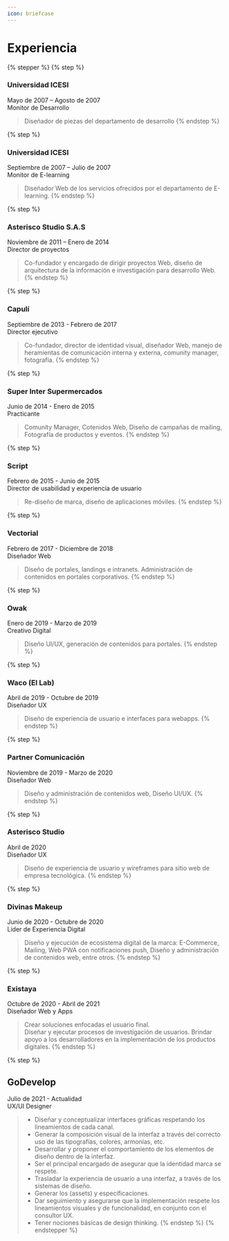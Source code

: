 ```yaml
---
icon: briefcase
---
```


# Experiencia

{% stepper %}
{% step %}
### Universidad ICESI

Mayo de 2007 – Agosto de 2007\
Monitor de Desarrollo

> Diseñador de piezas del departamento de desarrollo
{% endstep %}

{% step %}
### Universidad ICESI

Septiembre de 2007 – Julio de 2007\
Monitor de E-learning

> Diseñador Web de los servicios ofrecidos por el departamento de E-learning.
{% endstep %}

{% step %}
### Asterisco Studio S.A.S

Noviembre de 2011 – Enero de 2014\
Director de proyectos

> Co-fundador y encargado de dirigir proyectos Web, diseño de arquitectura de la información e investigación para desarrollo Web.
{% endstep %}

{% step %}
### Capulí

Septiembre de 2013 - Febrero de 2017\
Director ejecutivo

> Co-fundador, director de identidad visual, diseñador Web, manejo de heramientas de comunicación interna y externa, comunity manager, fotografía.
{% endstep %}

{% step %}
### Super Inter Supermercados

Junio de 2014 - Enero de 2015\
Practicante

> Comunity Manager, Cotenidos Web, Diseño de campañas de mailing, Fotografía de productos y eventos.
{% endstep %}

{% step %}
### Script

Febrero de 2015 - Junio de 2015\
Director de usabilidad y experiencia de usuario

> Re-diseño de marca, diseño de aplicaciones móviles.
{% endstep %}

{% step %}
### Vectorial

Febrero de 2017 - Diciembre de 2018\
Diseñador Web

> Diseño de portales, landings e intranets. Administración de contenidos en portales corporativos.
{% endstep %}

{% step %}
### Owak

Enero de 2019 - Marzo de 2019\
Creativo Digital

> Diseño UI/UX, generación de contenidos para portales.
{% endstep %}

{% step %}
### Waco (El Lab)

Abril de 2019 - Octubre de 2019\
Diseñador UX

> Diseño de experiencia de usuario e interfaces para webapps.
{% endstep %}

{% step %}
### Partner Comunicación

Noviembre de 2019 - Marzo de 2020\
Diseñador Web

> Diseño y administración de contenidos web, Diseño UI/UX.
{% endstep %}

{% step %}
### Asterisco Studio

Abril de 2020\
Diseñador UX

> Diseño de experiencia de usuario y wireframes para sitio web de empresa tecnológica.
{% endstep %}

{% step %}
### Divinas Makeup

Junio de 2020 - Octubre de 2020\
Lider de Experiencia Digital

> Diseño y ejecución de ecosistema digital de la marca: E-Commerce, Mailing, Web PWA con notificaciones push, Diseño y administración de contenidos web, entre otros.
{% endstep %}

{% step %}
### Existaya

Octubre de 2020 - Abril de 2021\
Diseñador Web y Apps

> Crear soluciones enfocadas el usuario final.\
> Diseñar y ejecutar procesos de investigación de usuarios. Brindar apoyo a los desarrolladores en la implementación de los productos digitales.
{% endstep %}

{% step %}
## GoDevelop

Julio de 2021 - Actualidad\
UX/UI Designer

> * Diseñar y conceptualizar interfaces gráficas respetando los lineamientos de cada canal.&#x20;
> * Generar la composición visual de la interfaz a través del correcto uso de las tipografías, colores, armonías, etc.&#x20;
> * Desarrollar y proponer el comportamiento de los elementos de diseño dentro de la interfaz.&#x20;
> * Ser el principal encargado de asegurar que la identidad marca se respete.&#x20;
> * Trasladar la experiencia de usuario a una interfaz, a través de los sistemas de diseño.&#x20;
> * Generar los (assets) y especificaciones.&#x20;
> * Dar seguimiento y asegurarse que la implementación respete los lineamientos visuales y de funcionalidad, en conjunto con el consultor UX.&#x20;
> * Tener nociones básicas de design thinking.&#x20;
{% endstep %}
{% endstepper %}

